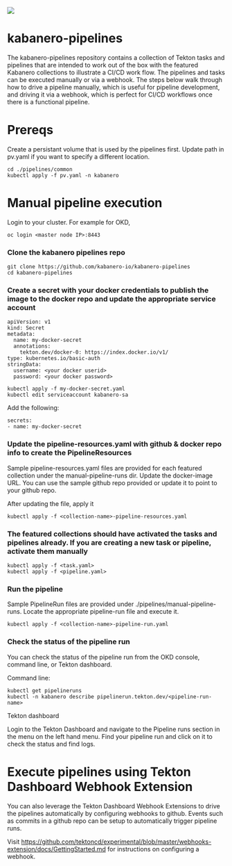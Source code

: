 ![](https://raw.githubusercontent.com/kabanero-io/kabanero-website/master/src/main/content/img/Kabanero_Logo_Hero.png)

# kabanero-pipelines
The kabanero-pipelines repository contains a collection of Tekton tasks and pipelines that are intended to work out of the box with the featured Kabanero collections to illustrate a CI/CD work flow.  The pipelines and tasks can be executed manually or via a webhook.  The steps below walk through how to drive a pipeline manually, which is useful for pipeline development, and driving it via a webhook, which is perfect for CI/CD workflows once there is a functional pipeline.

# Prereqs

Create a persistant volume that is used by the pipelines first.  Update path in pv.yaml if you want to specify a different location.

```
cd ./pipelines/common
kubectl apply -f pv.yaml -n kabanero
```

# Manual pipeline execution

Login to your cluster.  For example for OKD,

```
oc login <master node IP>:8443
```

### Clone the kabanero pipelines repo

```
git clone https://github.com/kabanero-io/kabanero-pipelines
cd kabanero-pipelines
```

### Create a secret with your docker credentials to publish the image to the docker repo and update the appropriate service account

```
apiVersion: v1
kind: Secret
metadata:
  name: my-docker-secret
  annotations:
    tekton.dev/docker-0: https://index.docker.io/v1/ 
type: kubernetes.io/basic-auth
stringData:
  username: <your docker userid>
  password: <your docker password>
```
```
kubectl apply -f my-docker-secret.yaml
kubectl edit serviceaccount kabanero-sa
```
Add the following:
```
secrets:
- name: my-docker-secret
```

### Update the pipeline-resources.yaml with github & docker repo info to create the PipelineResources

Sample pipeline-resources.yaml files are provided for each featured collection under the manual-pipeline-runs dir.  Update the docker-image URL.  You can use the sample github repo provided or update it to point to your github repo.

After updating the file, apply it

```
kubectl apply -f <collection-name>-pipeline-resources.yaml
```

### The featured collections should have activated the tasks and pipelines already.  If you are creating a new task or pipeline, activate them manually

```
kubectl apply -f <task.yaml>
kubectl apply -f <pipeline.yaml>
```

### Run the pipeline

Sample PipelineRun files are provided under ./pipelines/manual-pipeline-runs.  Locate the appropriate pipeline-run file and execute it.
```
kubectl apply -f <collection-name>-pipeline-run.yaml
```

### Check the status of the pipeline run

You can check the status of the pipeline run from the OKD console, command line, or Tekton dashboard.

Command line:
```
kubectl get pipelineruns
kubectl -n kabanero describe pipelinerun.tekton.dev/<pipeline-run-name> 
```

Tekton dashboard

Login to the Tekton Dashboard and navigate to the Pipeline runs section in the menu on the left hand menu.  Find your pipeline run and click on it to check the status and find logs.


# Execute pipelines using Tekton Dashboard Webhook Extension

You can also leverage the Tekton Dashboard Webhook Extensions to drive the pipelines automatically by configuring webhooks to github.  Events such as commits in a github repo can be setup to automatically trigger pipeline runs.

Visit https://github.com/tektoncd/experimental/blob/master/webhooks-extension/docs/GettingStarted.md for instructions on configuring a webhook.
